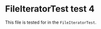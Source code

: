 FileIteratorTest test 4
=======================

This file is tested for in the `FileIteratorTest`.
